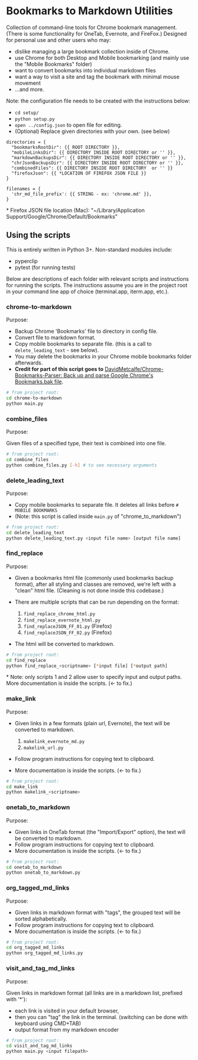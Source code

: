 # Bookmarks to Markdown Utilities

Collection of command-line tools for Chrome bookmark management. (There is some functionality for OneTab, Evernote, and FireFox.) Designed for personal use and other users who may:

- dislike managing a large bookmark collection inside of Chrome.
- use Chrome for both Desktop and Mobile bookmarking (and mainly use the "Mobile Bookmarks" folder)
- want to convert bookmarks into individual markdown files
- want a way to visit a site and tag the bookmark with minimal mouse movement
- ...and more.

Note: the configuration file needs to be created with the instructions below:

- `cd setup/`
- `python setup.py`
- `open ../config.json` to open file for editing.
- (Optional) Replace given directories with your own. (see below)

```
directories = {
  "bookmarksRootDir": {{ ROOT DIRECTORY }},
  "mobileLinksDir": {{ DIRECTORY INSIDE ROOT DIRECTORY or '' }},
  "markdownBackupsDir": {{ DIRECTORY INSIDE ROOT DIRECTORY or '' }},
  "chrJsonBackupsDir": {{ DIRECTORY INSIDE ROOT DIRECTORY or '' }},
  "combinedFiles": {{ DIRECTORY INSIDE ROOT DIRECTORY  or '' }}
  "firefoxJson": {{ *LOCATION OF FIREFOX JSON FILE }}
}

filenames = {
  'chr_md_file_prefix': {{ STRING - ex: 'chrome.md' }},
}

```

\* Firefox JSON file location (Mac): "~/Library/Application Support/Google/Chrome/Default/Bookmarks"

## Using the scripts

This is entirely written in Python 3+. Non-standard modules include:

- pyperclip
- pytest (for running tests)

Below are descriptions of each folder with relevant scripts and instructions for running the scripts. The instructions assume you are in the project root in your command line app of choice (terminal.app, iterm.app, etc.).

### chrome-to-markdown

Purpose:

- Backup Chrome 'Bookmarks' file to directory in config file.
- Convert file to markdown format.
- Copy mobile bookmarks to separate file. (this is a call to `delete_leading_text` - see below).
- You may delete the bookmarks in your Chrome mobile bookmarks folder afterwards.
- **Credit for part of this script goes to** [DavidMetcalfe/Chrome-Bookmarks-Parser: Back up and parse Google Chrome's Bookmarks.bak file](https://github.com/DavidMetcalfe/Chrome-Bookmarks-Parser).

```bash
# from project root:
cd chrome-to-markdown
python main.py
```

### combine_files

Purpose:

Given files of a specified type, their text is combined into one file.

```bash
# from project root:
cd combine_files
python combine_files.py [-h] # to see necessary arguments
```

### delete_leading_text

Purpose:

- Copy mobile bookmarks to separate file. It deletes all links before `# MOBILE BOOKMARKS`
- (Note: this script is called inside `main.py` of "chrome_to_markdown")

```bash
# from project root:
cd delete_leading_text
python delete_leading_text.py <input file name> [output file name]
```

### find_replace

Purpose:

- Given a bookmarks html file (commonly used bookmarks backup format), after all styling and classes are removed, we're left with a "clean" html file. (Cleaning is not done inside this codebase.)
- There are multiple scripts that can be run depending on the format:

  1. `find_replace_chrome_html.py`
  2. `find_replace_evernote_html.py`
  3. `find_replaceJSON_FF_01.py` (Firefox)
  4. `find_replaceJSON_FF_02.py` (Firefox)

- The html will be converted to markdown.

```bash
# from project root:
cd find_replace
python find_replace_<scriptname> [*input file] [*output path]
```

\* Note: only scripts 1 and 2 allow user to specify input and output paths. More documentation is inside the scripts. (<- to fix.)

### make_link

Purpose:

- Given links in a few formats (plain url, Evernote), the text will be converted to markdown.

  1. `makelink_evernote_md.py`
  2. `makelink_url.py`

- Follow program instructions for copying text to clipboard.
- More documentation is inside the scripts. (<- to fix.)

```bash
# from project root:
cd make_link
python makelink_<scriptname>
```

### onetab_to_markdown

Purpose:

- Given links in OneTab format (the "Import/Export" option), the text will be converted to markdown.
- Follow program instructions for copying text to clipboard.
- More documentation is inside the scripts. (<- to fix.)

```bash
# from project root:
cd onetab_to_markdown
python onetab_to_markdown.py
```

### org_tagged_md_links

Purpose:

- Given links in markdown format with "tags", the grouped text will be sorted alphabetically.
- Follow program instructions for copying text to clipboard.
- More documentation is inside the scripts. (<- to fix.)

```bash
# from project root:
cd org_tagged_md_links
python org_tagged_md_links.py
```

### visit_and_tag_md_links

Purpose:

Given links in markdown format (all links are in a markdown list, prefixed with '\*'):

- each link is visited in your default browser,
- then you can "tag" the link in the terminal. (switching can be done with keyboard using CMD+TAB)
- output format from my markdown encoder

```bash
# from project root:
cd visit_and_tag_md_links
python main.py <input filepath>
```
